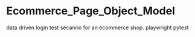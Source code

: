 # Ecommerce_Page_Object_Model
data driven login test secanrio for an ecommerce shop.
playwright
pytest

